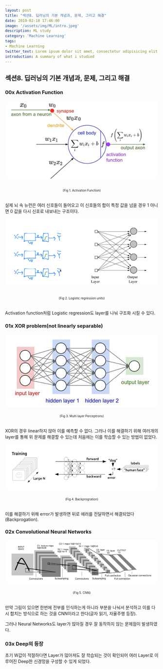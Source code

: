 ```yaml
---
layout: post
title: "섹션8. 딥러닝의 기본 개념과, 문제, 그리고 해결"
date: 2019-02-18 17:46:00
image: '/assets/img/ML/intro.jpeg'
description: ML study
category: 'Machine Learning'
tags:
- Machine Learning
twitter_text: Lorem ipsum dolor sit amet, consectetur adipisicing elit.
introduction: A summary of what i studied
---
```



## 섹션8. 딥러닝의 기본 개념과, 문제, 그리고 해결

### 00x Activation Function

![problem](/assets/img/ML/section8/fig1.PNG "Activation Function")
<center><font size="0.5em">(Fig 1. Activation Function)</font></center><br>

실제 뇌 속 뉴런은 여러 신호들이 들어오고 이 신호들의 합이 특정 값을 넘을 경우 1 아니면 0 값을 다시 신호로 내보내는 구조이다.

![problem](/assets/img/ML/section8/fig2.PNG "Logistic regression units")
<center><font size="0.5em">(Fig 2. Logistic regression units)</font></center><br>

Activation function처럼 Logistic regression도 layer를 나눠 구조화 시킬 수 있다.

### 01x XOR problem(not linearly separable)

![problem](/assets/img/ML/section8/fig3.PNG "Multi layer Perceptrons")
<center><font size="0.5em">(Fig 3. Multi layer Perceptrons)</font></center><br>

XOR의 경우 linear하지 않아 이를 예측할 수 없다. 그러나 이를 해결하기 위해 여러개의 layer를 통해 위 문제를 해결할 수 있는데 처음에는 이를 학습할 수 있는 방법이 없었다.

![problem](/assets/img/ML/section8/fig4.PNG "Backprogration")
<center><font size="0.5em">(Fig 4. Backprogration)</font></center><br>

이를 해결하기 위해 error가 발생하면 뒤로 에러를 전달하면서 해결되었다(Backprogation).

### 02x Convolutional Neural Networks

![problem](/assets/img/ML/section8/fig5.PNG "Backprogration")
<center><font size="0.5em">(Fig 5. CNN)</font></center><br>

만약 그림이 있으면 한번에 전부를 인식하는게 아니라 부분을 나눠서 분석하고 이를 다시 합치는 방식으로 하는 것을 CNN이라고 한다(글자 읽기, 자율주행 등장).

그러나 Neural Networks도 layer가 많아질 경우 잘 동작하지 않는 문제점이 발생하였다.

### 03x Deep의 등장

초기 W값이 적절하다면 Layer가 많아져도 잘 학습되는 것이 확인되어 여러 Layer로 이루어진 Deep한 신경망을 구성할 수 있게 되었다.